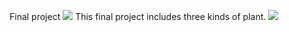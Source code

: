 Final project
<img src=https://www.ncnu.edu.tw/ncnuweb/units/share/全校共用/web_material/images/banner/banner_16_1.gif>
This final project includes three kinds of plant.
<img src=http://sowhc.sow.org.tw/html/interp/name/name08/li-tzu/li-tzu1.jpg>

